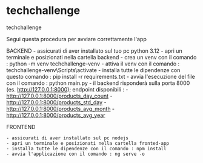 # techchallenge
techchallenge

Segui questa procedura per avviare correttamente l'app 

BACKEND
    - assicurati di aver installato sul tuo pc python 3.12
    - apri un terminale e posizionati nella cartella backend
    - crea un venv con il comando : python -m venv techchallenge-venv
    - attiva il venv con il comando : techchallenge-venv\Scripts\activate
    - installa tutte le dipendenze con questo comando : pip install -r requirements.txt
    - avvia l'esecuzione del file con il comando : python main.py 
    - il backend risponderà sulla porta 8000 (es. http://127.0.0.1:8000); endpoint disponibili :
        - http://127.0.0.1:8000/products_day_count
        - http://127.0.0.1:8000/products_std_day
        - http://127.0.0.1:8000/products_avg_month
        - http://127.0.0.1:8000/products_avg_year

FRONTEND

    - assicurati di aver installato sul pc nodejs
    - apri un terminale e posizionati nella cartella fronted-app
    - installa tutte le dipendenze con il comando : npm install
    - avvia l'applicazione con il comando : ng serve -o

    


